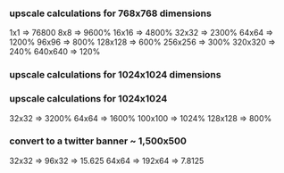 


### upscale calculations for 768x768 dimensions
1x1 => 76800
8x8 => 9600%
16x16 => 4800%
32x32 => 2300%
64x64 => 1200%
96x96 => 800%
128x128 => 600%
256x256 => 300%
320x320 => 240%
640x640 => 120%

### upscale calculations for 1024x1024 dimensions


### upscale calculations for 1024x1024
32x32 => 3200%
64x64 => 1600%
100x100 => 1024%
128x128 => 800%

### convert to a twitter banner ~ 1,500x500
32x32 => 96x32 => 15.625
64x64 => 192x64 => 7.8125